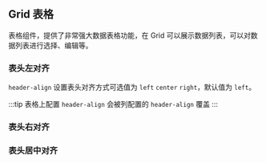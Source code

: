 <div class="demo-header">
<p class="overviewicon">
  <span class="wapi-list-form"/>
</p>

## Grid 表格

<nova-uxlink widget-name="Grid"></nova-uxlink>

表格组件，提供了非常强大数据表格功能，在 Grid 可以展示数据列表，可以对数据列表进行选择、编辑等。
</div>

### 表头左对齐

`header-align` 设置表头对齐方式可选值为 `left` `center` `right`，默认值为 `left`。

:::tip
表格上配置 `header-align` 会被列配置的 `header-align` 覆盖
:::

<nova-demo-view link="grid/align/header-align/left-header-align"></nova-demo-view>

### 表头右对齐

<nova-demo-view link="grid/align/header-align/right-header-align"></nova-demo-view>

### 表头居中对齐

<nova-demo-view link="grid/align/header-align/center-header-align"></nova-demo-view>

<br>
